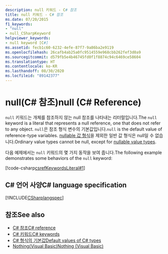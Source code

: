```yaml
---
description: null 키워드 - C# 참조
title: null 키워드 - C# 참조
ms.date: 07/20/2015
f1_keywords:
- "null"
- null_CSharpKeyword
helpviewer_keywords:
- null keyword [C#]
ms.assetid: fecb1c60-6232-4efe-87f7-9a86ba2e9119
ms.openlocfilehash: 26cafb4ab25a0fc9514559e968cbb262fef3d0a9
ms.sourcegitcommit: d579fb5e4b46745fd0f1f8874c94c6469ce58604
ms.translationtype: HT
ms.contentlocale: ko-KR
ms.lasthandoff: 08/30/2020
ms.locfileid: "89142377"
---
```

# <a name="null-c-reference"></a><span data-ttu-id="a8a3b-103">null(C# 참조)</span><span class="sxs-lookup"><span data-stu-id="a8a3b-103">null (C# Reference)</span></span>

<span data-ttu-id="a8a3b-104">`null` 키워드는 개체를 참조하지 않는 null 참조를 나타내는 리터럴입니다.</span><span class="sxs-lookup"><span data-stu-id="a8a3b-104">The `null` keyword is a literal that represents a null reference, one that does not refer to any object.</span></span> <span data-ttu-id="a8a3b-105">`null`은 참조 형식 변수의 기본값입니다.</span><span class="sxs-lookup"><span data-stu-id="a8a3b-105">`null` is the default value of reference-type variables.</span></span> <span data-ttu-id="a8a3b-106">[nullable 값 형식](../builtin-types/nullable-value-types.md)을 제외한 일반 값 형식은 null일 수 없습니다.</span><span class="sxs-lookup"><span data-stu-id="a8a3b-106">Ordinary value types cannot be null, except for [nullable value types](../builtin-types/nullable-value-types.md).</span></span>

<span data-ttu-id="a8a3b-107">다음 예제에서는 `null` 키워드의 몇 가지 동작을 보여 줍니다.</span><span class="sxs-lookup"><span data-stu-id="a8a3b-107">The following example demonstrates some behaviors of the `null` keyword:</span></span>

[!code-csharp[csrefKeywordsLiteral#1](~/samples/snippets/csharp/VS_Snippets_VBCSharp/csrefKeywordsLiteral/CS/csrefKeywordsLiteral.cs#1)]

## <a name="c-language-specification"></a><span data-ttu-id="a8a3b-108">C# 언어 사양</span><span class="sxs-lookup"><span data-stu-id="a8a3b-108">C# language specification</span></span>

[!INCLUDE[CSharplangspec](~/includes/csharplangspec-md.md)]

## <a name="see-also"></a><span data-ttu-id="a8a3b-109">참조</span><span class="sxs-lookup"><span data-stu-id="a8a3b-109">See also</span></span>

- [<span data-ttu-id="a8a3b-110">C# 참조</span><span class="sxs-lookup"><span data-stu-id="a8a3b-110">C# reference</span></span>](../index.md)
- [<span data-ttu-id="a8a3b-111">C# 키워드</span><span class="sxs-lookup"><span data-stu-id="a8a3b-111">C# keywords</span></span>](index.md)
- [<span data-ttu-id="a8a3b-112">C# 형식의 기본값</span><span class="sxs-lookup"><span data-stu-id="a8a3b-112">Default values of C# types</span></span>](../builtin-types/default-values.md)
- [<span data-ttu-id="a8a3b-113">Nothing(Visual Basic)</span><span class="sxs-lookup"><span data-stu-id="a8a3b-113">Nothing (Visual Basic)</span></span>](../../../visual-basic/language-reference/nothing.md)

